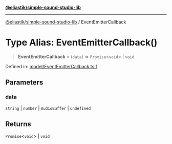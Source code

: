 [**@eliastik/simple-sound-studio-lib**](../README.md)

***

[@eliastik/simple-sound-studio-lib](../README.md) / EventEmitterCallback

# Type Alias: EventEmitterCallback()

> **EventEmitterCallback** = (`data`) => `Promise`\<`void`\> \| `void`

Defined in: [model/EventEmitterCallback.ts:1](https://github.com/Eliastik/simple-sound-studio-lib/blob/53fa45aac5142882bc90fc2bf7cad8c5abfb3158/lib/model/EventEmitterCallback.ts#L1)

## Parameters

### data

`string` | `number` | `AudioBuffer` | `undefined`

## Returns

`Promise`\<`void`\> \| `void`
